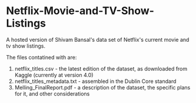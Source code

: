 # Netflix-Movie-and-TV-Show-Listings
A hosted version of Shivam Bansal's data set of Netflix's current movie and tv show listings.

The files contatined with are:

1. netflix_titles.csv - the latest edition of the dataset, as downloaded from Kaggle (currently at version 4.0)
2. netflix_titles_metadata.txt - assembled in the Dublin Core standard
3. Melling_FinalReport.pdf - a description of the dataset, the specific plans for it, and other considerations
